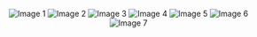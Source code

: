 <p align="center">
  <img src="https://github.com/3legantrazvan/3legant/assets/158077666/c9a59d3a-6298-4072-a031-71abe309850d" alt="Image 1" style="wdith:100%">
  <img src="https://github.com/3legantrazvan/3legant/assets/158077666/36b038b4-cb95-48bd-b70a-a9382e8bd2c0" alt="Image 2" style="wdith:100%">
  <img src="https://github.com/3legantrazvan/3legant/assets/158077666/67da164e-972c-4151-8342-a2e0256d2caa" alt="Image 3" style="wdith:100%">
  <img src="https://github.com/3legantrazvan/3legant/assets/158077666/988fdf1f-1e8e-4a92-a175-bc7ac968050d" alt="Image 4" style="wdith:100%">
  <img src="https://github.com/3legantrazvan/3legant/assets/158077666/84c2e146-76f8-4016-a76a-c050db37f656" alt="Image 5" style="wdith:100%">
  <img src="https://github.com/3legantrazvan/3legant/assets/158077666/0b56efc6-7ee4-4a13-b695-8ccd370811b4" alt="Image 6" style="wdith:100%">
  <img src="https://github.com/3legantrazvan/3legant/assets/158077666/bf277fb4-4a0e-491a-9faf-fa80fce94365" alt="Image 7" style="wdith:100%">
</p>
